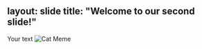 layout: slide
title: "Welcome to our second slide!"
---
Your text
![Cat Meme](https://austin.com/wp-content/uploads/2016/07/cat-memes-9.png)
